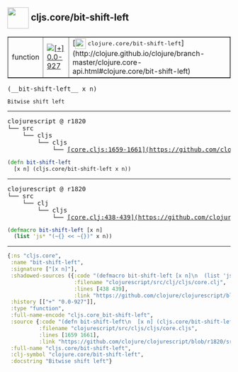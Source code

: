 ## <img width="48px" valign="middle" src="http://i.imgur.com/Hi20huC.png"> cljs.core/bit-shift-left

 <table border="1">
<tr>
<td>function</td>
<td><a href="https://github.com/cljsinfo/api-refs/tree/0.0-927"><img valign="middle" alt="[+] 0.0-927" src="https://img.shields.io/badge/+-0.0--927-lightgrey.svg"></a> </td>
<td>
[<img height="24px" valign="middle" src="http://i.imgur.com/1GjPKvB.png"> <samp>clojure.core/bit-shift-left</samp>](http://clojure.github.io/clojure/branch-master/clojure.core-api.html#clojure.core/bit-shift-left)
</td>
</tr>
</table>

 <samp>
(__bit-shift-left__ x n)<br>
</samp>

```
Bitwise shift left
```

---

 <pre>
clojurescript @ r1820
└── src
    └── cljs
        └── cljs
            └── <ins>[core.cljs:1659-1661](https://github.com/clojure/clojurescript/blob/r1820/src/cljs/cljs/core.cljs#L1659-L1661)</ins>
</pre>

```clj
(defn bit-shift-left
  [x n] (cljs.core/bit-shift-left x n))
```


---

 <pre>
clojurescript @ r1820
└── src
    └── clj
        └── cljs
            └── <ins>[core.clj:438-439](https://github.com/clojure/clojurescript/blob/r1820/src/clj/cljs/core.clj#L438-L439)</ins>
</pre>

```clj
(defmacro bit-shift-left [x n]
  (list 'js* "(~{} << ~{})" x n))
```

---

```clj
{:ns "cljs.core",
 :name "bit-shift-left",
 :signature ["[x n]"],
 :shadowed-sources ({:code "(defmacro bit-shift-left [x n]\n  (list 'js* \"(~{} << ~{})\" x n))",
                     :filename "clojurescript/src/clj/cljs/core.clj",
                     :lines [438 439],
                     :link "https://github.com/clojure/clojurescript/blob/r1820/src/clj/cljs/core.clj#L438-L439"}),
 :history [["+" "0.0-927"]],
 :type "function",
 :full-name-encode "cljs.core_bit-shift-left",
 :source {:code "(defn bit-shift-left\n  [x n] (cljs.core/bit-shift-left x n))",
          :filename "clojurescript/src/cljs/cljs/core.cljs",
          :lines [1659 1661],
          :link "https://github.com/clojure/clojurescript/blob/r1820/src/cljs/cljs/core.cljs#L1659-L1661"},
 :full-name "cljs.core/bit-shift-left",
 :clj-symbol "clojure.core/bit-shift-left",
 :docstring "Bitwise shift left"}

```
